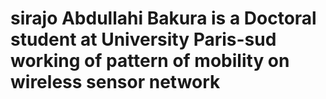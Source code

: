 # sirajo Abdullahi Bakura is a Doctoral student at University Paris-sud working of pattern of mobility on wireless sensor network
